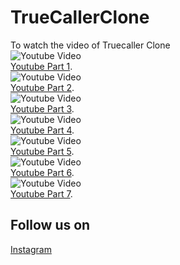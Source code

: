 # TrueCallerClone
To watch the video of Truecaller Clone <br/>
![Youtube Video](http://i3.ytimg.com/vi/EpgOtMxEhzU/hqdefault.jpg)<br/>
[Youtube Part 1](https://www.youtube.com/watch?v=EpgOtMxEhzU).<br/>
![Youtube Video](http://i3.ytimg.com/vi/cpzPuu4QphI/hqdefault.jpg)<br/>
[Youtube Part 2](https://www.youtube.com/watch?v=cpzPuu4QphI).<br/>
![Youtube Video](http://i3.ytimg.com/vi/XO1tKaPzsOQ/hqdefault.jpg)<br/>
[Youtube Part 3](https://www.youtube.com/watch?v=XO1tKaPzsOQ).<br/>
![Youtube Video](http://i3.ytimg.com/vi/M7xCitYjIKo/hqdefault.jpg)<br/>
[Youtube Part 4](https://www.youtube.com/watch?v=M7xCitYjIKo).<br/>
![Youtube Video](http://i3.ytimg.com/vi/6Xi25J907UY/hqdefault.jpg)<br/>
[Youtube Part 5](https://www.youtube.com/watch?v=6Xi25J907UY).<br/>
![Youtube Video](http://i3.ytimg.com/vi/FQ5L6oGFNBI/hqdefault.jpg)<br/>
[Youtube Part 6](https://www.youtube.com/watch?v=FQ5L6oGFNBI).<br/>
![Youtube Video](http://i3.ytimg.com/vi/2HwBNxyzemw/hqdefault.jpg)<br/>
[Youtube Part 7](https://www.youtube.com/watch?v=2HwBNxyzemw).<br/>

## Follow us on 
[Instagram](https://www.instagram.com/codehustlers/)
